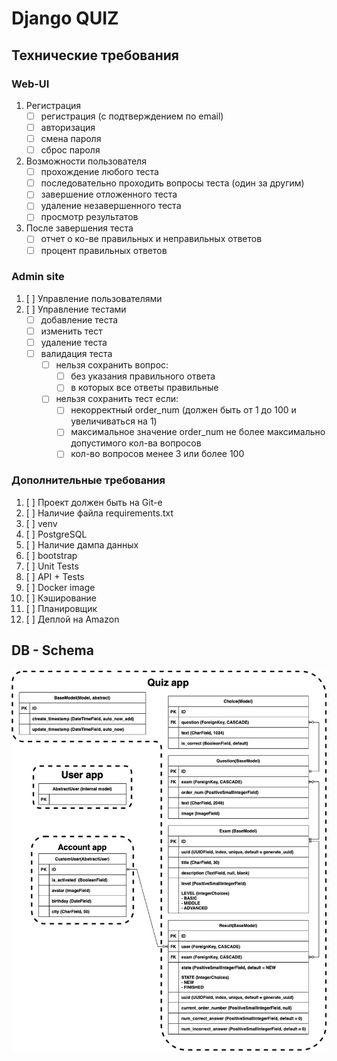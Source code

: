 # Django QUIZ

## Технические требования  
### Web-UI
  1. Регистрация
      - [ ] регистрация (с подтверждением по email)
      - [ ] авторизация
      - [ ] смена пароля
      - [ ] сброс пароля
    
  2. Возможности пользователя
      - [ ] прохождение любого теста
      - [ ] последовательно проходить вопросы теста (один за другим)
      - [ ] завершение отложенного теста
      - [ ] удаление незавершенного теста 
      - [ ] просмотр результатов
    
  3. После завершения теста
      - [ ] отчет о ко-ве правильных и неправильных ответов
      - [ ] процент правильных ответов

### Admin site
  1. [ ] Управление пользователями
  2. [ ] Управление тестами
      - [ ] добавление теста
      - [ ] изменить тест
      - [ ] удаление теста
      - [ ] валидация теста
        - [ ] нельзя сохранить вопрос:
            - [ ] без указания правильного ответа
            - [ ] в которых все ответы правильные
        - [ ] нельзя сохранить тест если:
            - [ ] некорректный order_num (должен быть от 1 до 100 и увеличиваться на 1)
            - [ ] максимальное значение order_num не более максимально допустимого кол-ва вопросов
            - [ ] кол-во вопросов менее 3 или более 100

### Дополнительные требования
1. [ ] Проект должен быть на Git-е
2. [ ] Наличие файла requirements.txt
3. [ ] venv
4. [ ] PostgreSQL
5. [ ] Наличие дампа данных
6. [ ] bootstrap
7. [ ] Unit Tests
8. [ ] API + Tests
9. [ ] Docker image
10. [ ] Кэширование
11. [ ] Планировщик
12. [ ] Деплой на Amazon

## DB - Schema
![db](db_schema.png)

